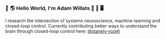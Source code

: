 ### 👋 🌎 Hello World, I'm Adam Willats 🧠 🔄 🖥️

I research the intersection of systems neuroscience, machine-learning and closed-loop control.
Currently contributing better ways to understand the brain through closed-loop control here: [@stanely-rozell](https://github.com/stanley-rozell)

<!--
**awillats/awillats** is a ✨ _special_ ✨ repository because its `README.md` (this file) appears on your GitHub profile.

Here are some ideas to get you started:

- 🔭 I’m currently working on ...
- 🌱 I’m currently learning ...
- 👯 I’m looking to collaborate on ...
- 🤔 I’m looking for help with ...
- 💬 Ask me about ...
- 📫 How to reach me: ...
- 😄 Pronouns: ...
- ⚡ Fun fact: ...
-->
